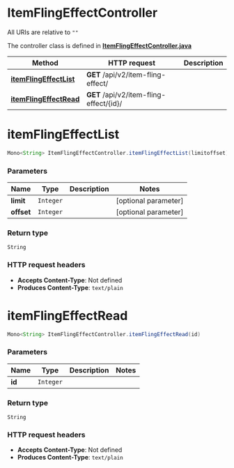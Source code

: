 # ItemFlingEffectController

All URIs are relative to `""`

The controller class is defined in **[ItemFlingEffectController.java](../../src/main/java/org/openapitools/controller/ItemFlingEffectController.java)**

Method | HTTP request | Description
------------- | ------------- | -------------
[**itemFlingEffectList**](#itemFlingEffectList) | **GET** /api/v2/item-fling-effect/ | 
[**itemFlingEffectRead**](#itemFlingEffectRead) | **GET** /api/v2/item-fling-effect/{id}/ | 

<a id="itemFlingEffectList"></a>
# **itemFlingEffectList**
```java
Mono<String> ItemFlingEffectController.itemFlingEffectList(limitoffset)
```



### Parameters
Name | Type | Description  | Notes
------------- | ------------- | ------------- | -------------
**limit** | `Integer` |  | [optional parameter]
**offset** | `Integer` |  | [optional parameter]

### Return type
`String`


### HTTP request headers
 - **Accepts Content-Type**: Not defined
 - **Produces Content-Type**: `text/plain`

<a id="itemFlingEffectRead"></a>
# **itemFlingEffectRead**
```java
Mono<String> ItemFlingEffectController.itemFlingEffectRead(id)
```



### Parameters
Name | Type | Description  | Notes
------------- | ------------- | ------------- | -------------
**id** | `Integer` |  |

### Return type
`String`


### HTTP request headers
 - **Accepts Content-Type**: Not defined
 - **Produces Content-Type**: `text/plain`

